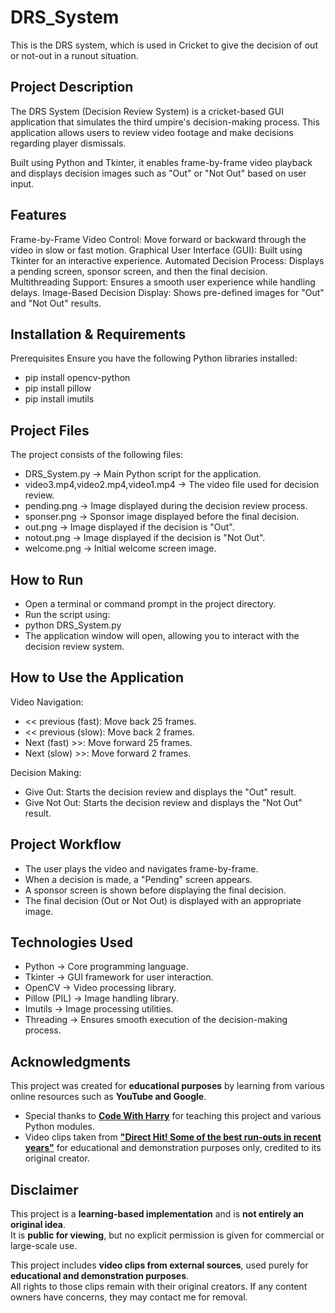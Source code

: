 # DRS_System
This is the DRS system, which is used in Cricket to give the decision of out or not-out in a runout situation.

## Project Description
The DRS System (Decision Review System) is a cricket-based GUI application that simulates the third umpire's decision-making process. This application allows users to review video footage and make decisions regarding player dismissals.

Built using Python and Tkinter, it enables frame-by-frame video playback and displays decision images such as "Out" or "Not Out" based on user input.

## Features
Frame-by-Frame Video Control: Move forward or backward through the video in slow or fast motion.
Graphical User Interface (GUI): Built using Tkinter for an interactive experience.
Automated Decision Process: Displays a pending screen, sponsor screen, and then the final decision.
Multithreading Support: Ensures a smooth user experience while handling delays.
Image-Based Decision Display: Shows pre-defined images for "Out" and "Not Out" results.

## Installation & Requirements
Prerequisites
Ensure you have the following Python libraries installed:
- pip install opencv-python
- pip install pillow
- pip install imutils


## Project Files
The project consists of the following files:

- DRS_System.py → Main Python script for the application.
- video3.mp4,video2.mp4,video1.mp4 → The video file used for decision review.
- pending.png → Image displayed during the decision review process.
- sponser.png → Sponsor image displayed before the final decision.
- out.png → Image displayed if the decision is "Out".
- notout.png → Image displayed if the decision is "Not Out".
- welcome.png → Initial welcome screen image.

## How to Run
- Open a terminal or command prompt in the project directory.
- Run the script using:
- python DRS_System.py
- The application window will open, allowing you to interact with the decision review system.

## How to Use the Application
Video Navigation:
- << previous (fast): Move back 25 frames.
- << previous (slow): Move back 2 frames.
- Next (fast) >>: Move forward 25 frames.
- Next (slow) >>: Move forward 2 frames.

Decision Making:
- Give Out: Starts the decision review and displays the "Out" result.
- Give Not Out: Starts the decision review and displays the "Not Out" result.

## Project Workflow
- The user plays the video and navigates frame-by-frame.
- When a decision is made, a "Pending" screen appears.
- A sponsor screen is shown before displaying the final decision.
- The final decision (Out or Not Out) is displayed with an appropriate image.

## Technologies Used
- Python → Core programming language.
- Tkinter → GUI framework for user interaction.
- OpenCV → Video processing library.
- Pillow (PIL) → Image handling library.
- Imutils → Image processing utilities.
- Threading → Ensures smooth execution of the decision-making process.

## Acknowledgments
This project was created for **educational purposes** by learning from various online resources such as **YouTube and Google**.  
- Special thanks to **[Code With Harry](https://www.youtube.com/@CodeWithHarry)** for teaching this project and various Python modules.  
- Video clips taken from **["Direct Hit! Some of the best run-outs in recent years"](https://youtu.be/zmiVWO7ab88?si=VsXEeDHXmTNoae3J)** for educational and demonstration purposes only, credited to its original creator.  

## Disclaimer 
This project is a **learning-based implementation** and is **not entirely an original idea**.  
It is **public for viewing**, but no explicit permission is given for commercial or large-scale use.  

This project includes **video clips from external sources**, used purely for **educational and demonstration purposes**.  
All rights to those clips remain with their original creators. If any content owners have concerns, they may contact me for removal.  



